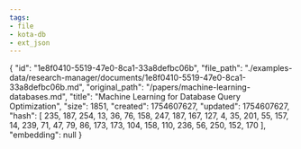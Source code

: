 ```yaml
---
tags:
- file
- kota-db
- ext_json
---
```

{
  "id": "1e8f0410-5519-47e0-8ca1-33a8defbc06b",
  "file_path": "./examples-data/research-manager/documents/1e8f0410-5519-47e0-8ca1-33a8defbc06b.md",
  "original_path": "/papers/machine-learning-databases.md",
  "title": "Machine Learning for Database Query Optimization",
  "size": 1851,
  "created": 1754607627,
  "updated": 1754607627,
  "hash": [
    235,
    187,
    254,
    13,
    36,
    76,
    158,
    247,
    187,
    167,
    127,
    4,
    35,
    201,
    55,
    157,
    14,
    239,
    71,
    47,
    79,
    86,
    173,
    173,
    104,
    158,
    110,
    236,
    56,
    250,
    152,
    170
  ],
  "embedding": null
}
